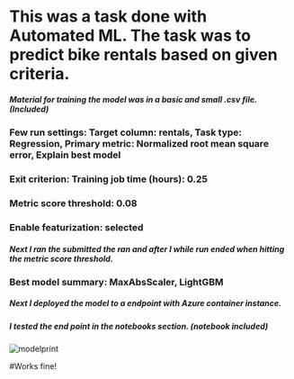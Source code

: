 # This was a task done with Automated ML. The task was to predict bike rentals based on given criteria.

##### Material for training the model was in a basic and small .csv file. (Included)

### Few run settings: Target column: rentals, Task type: Regression, Primary metric: Normalized root mean square error, Explain best model
### Exit criterion: Training job time (hours): 0.25
### Metric score threshold: 0.08
### Enable featurization: selected

##### Next I ran the submitted the ran and after I while run ended when hitting the metric score threshold.

### Best model summary: MaxAbsScaler, LightGBM

##### Next I deployed the model to a endpoint with Azure container instance.
##### I tested the end point in the notebooks section. (notebook included)

![modelprint](https://github.com/AnssiIlari/Azure-Machine-Learning/assets/127083657/4112dc31-b223-4859-9c21-28916c9a5803)

#Works fine!
